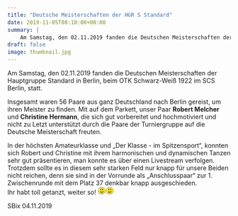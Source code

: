 ```yaml
---
title: "Deutsche Meisterschaften der HGR S Standard"
date: 2019-11-05T08:10:00+00:00
summary: |
    Am Samstag, den 02.11.2019 fanden die Deutschen Meisterschaften der Hauptgruppe Standard in Berlin, beim OTK Schwarz-Weiß 1922 im SCS Berlin, statt. Insgesamt waren 56 Paare aus ganz Deutschland nach Berlin gereist, um ihren Meister zu finden.
draft: false
image: thumbnail.jpg
---
```


Am Samstag, den 02.11.2019 fanden die Deutschen Meisterschaften der Hauptgruppe Standard in Berlin, beim OTK Schwarz-Weiß 1922 im SCS Berlin, statt.

Insgesamt waren 56 Paare aus ganz Deutschland nach Berlin gereist, um ihren Meister zu finden. Mit auf dem Parkett, unser Paar **Robert Melcher** und **Christine Hermann**, die sich gut vorbereitet und hochmotiviert und nicht zu Letzt unterstützt durch die Paare der Turniergruppe auf die Deutsche Meisterschaft freuten.

In der höchsten Amateurklasse und „Der Klasse - im Spitzensport“, konnten sich Robert und Christine mit ihrem harmonischen und dynamischen Tanzen sehr gut präsentieren, man konnte es über einen Livestream verfolgen. Trotzdem sollte es in diesem sehr starken Feld nur knapp für unsere Beiden nicht reichen, denn sie sind in der Vorrunde als „Anschlusspaar“ zur 1. Zwischenrunde mit dem Platz 37 denkbar knapp ausgeschieden.   
Ihr habt toll getanzt, weiter so! ![](smiley-smile.gif)![](smiley-smile.gif)

 SBix 04.11.2019


